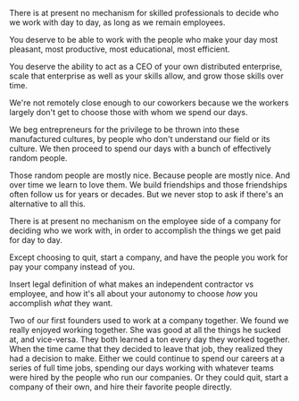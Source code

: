 
There is at present no mechanism for skilled professionals to decide who we work with day to day, as long as we remain employees. 

You deserve to be able to work with the people who make your day most pleasant, most productive, most educational, most efficient.

You deserve the ability to act as a CEO of your own distributed enterprise, scale that enterprise as well as your skills allow, and grow those skills over time.

We're not remotely close enough to our coworkers because we the workers largely don't get to choose those with whom we spend our days.

We beg entrepreneurs for the privilege to be thrown into these manufactured cultures, by people who don't understand our field or its culture. We then proceed to spend our days with a bunch of effectively random people. 

Those random people are mostly nice. Because people are mostly nice. And over time we learn to love them. We build friendships and those friendships often follow us for years or decades. But we never stop to ask if there's an alternative to all this.

There is at present no mechanism on the employee side of a company for deciding who we work with, in order to accomplish the things we get paid for day to day.

Except choosing to quit, start a company, and have the people you work for pay your company instead of you.

Insert legal definition of what makes an independent contractor vs employee, and how it's all about your autonomy to choose _how_ you accomplish _what_ they want.

Two of our first founders used to work at a company together. We found we really enjoyed working together. She was good at all the things he sucked at, and vice-versa. They both learned a ton every day they worked together. When the time came that they decided to leave that job, they realized they had a decision to make. Either we could continue to spend our careers at a series of full time jobs, spending our days working with whatever teams were hired by the people who run our companies. Or they could quit, start a company of their own, and hire their favorite people directly.